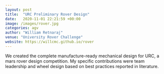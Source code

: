 ```yaml
---
layout: post
title:  "URC Preliminary Rover Design"
date:   2020-11-01 22:21:59 +00:00
image: /images/rover.jpg
categories: agv
author: "William Retnaraj"
venue: "University Rover Challenge"
website: https://willcmc.github.io/rover
---
```

We created the complete manufacture-ready mechanical design for URC, a mars rover design competition. My specific contributions were team leadership and wheel design based on best practices reported in literature.
